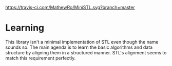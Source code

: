 https://travis-ci.com/MathewRo/MiniSTL.svg?branch=master

# Learning
 This library isn't a minimal implementation of STL even though the name sounds so. The main agenda is to learn the basic algorithms and data structure by aligning them in a structured manner. STL's alignment seems to match this requirement perfectly. 